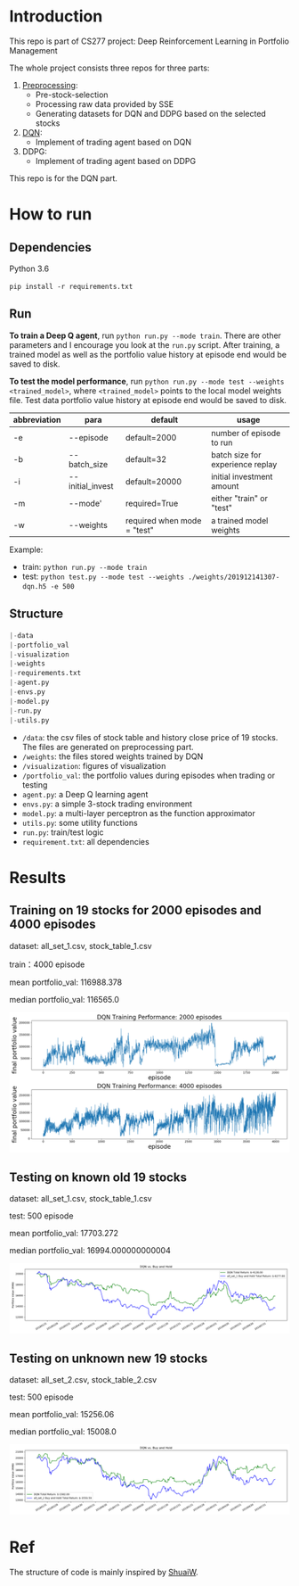 # Introduction

This repo is part of CS277 project: Deep Reinforcement Learning in Portfolio Management

The whole project consists three repos for three parts:
1. [Preprocessing](https://github.com/WJie12/autotrading_preprocessing):
    * Pre-stock-selection
    * Processing raw data provided by SSE
    * Generating datasets for DQN and DDPG based on the selected stocks
2. [DQN](https://github.com/WJie12/autotrading_DQN):
    * Implement of trading agent based on DQN
3. DDPG:
    * Implement of trading agent based on DDPG

This repo is for the DQN part.

# How to run

## Dependencies

Python 3.6

`pip install -r requirements.txt`

## Run

**To train a Deep Q agent**, run `python run.py --mode train`. There are other parameters and I encourage you look at the `run.py` script. After training, a trained model as well as the portfolio value history at episode end would be saved to disk.

**To test the model performance**, run `python run.py --mode test --weights <trained_model>`, where `<trained_model>` points to the local model weights file. Test data portfolio value history at episode end would be saved to disk.

abbreviation|para|default|usage
---|---|---|---
-e | --episode| default=2000 |number of episode to run
-b |--batch_size| default=32 |batch size for experience replay
-i |--initial_invest |default=20000 | initial investment amount
-m |--mode'| required=True |either "train" or "test"
-w |--weights| required when mode = "test" | a trained model weights

Example:
* train: `python run.py --mode train`
* test: `python test.py --mode test --weights ./weights/201912141307-dqn.h5 -e 500`

## Structure
```python
|-data
|-portfolio_val
|-visualization
|-weights
|-requirements.txt
|-agent.py
|-envs.py
|-model.py
|-run.py
|-utils.py
```
* `/data`: the csv files of stock table and history close price of 19 stocks. The files are generated on preprocessing part.
* `/weights`: the files stored weights trained by DQN
* `/visualization`: figures of visualization
* `/portfolio_val`: the portfolio values during episodes when trading or testing
* `agent.py`: a Deep Q learning agent
* `envs.py`: a simple 3-stock trading environment
* `model.py`: a multi-layer perceptron as the function approximator
* `utils.py`: some utility functions
* `run.py`: train/test logic
* `requirement.txt`: all dependencies


# Results

## Training on 19 stocks for 2000 episodes and 4000 episodes

dataset: all_set_1.csv, stock_table_1.csv

train：4000 episode

mean portfolio_val: 116988.378

median portfolio_val: 116565.0

![old_pic](visualization/traing4000_2000.png)

## Testing on known old 19 stocks

dataset: all_set_1.csv, stock_table_1.csv

test: 500 episode

mean portfolio_val: 17703.272

median portfolio_val: 16994.000000000004

![old_pic](visualization/old.png)

## Testing on unknown new 19 stocks

dataset: all_set_2.csv, stock_table_2.csv

test: 500 episode

mean portfolio_val: 15256.06

median portfolio_val: 15008.0

![new_pic](visualization/new.png)

# Ref

The structure of code is mainly inspired by [ShuaiW](https://github.com/ShuaiW/teach-machine-to-trade).